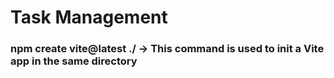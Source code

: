 # Task Management

### npm create vite@latest ./ -> This command is used to init a Vite app in the same directory
